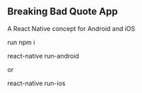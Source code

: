 ## Breaking Bad Quote App

A React Native concept for Android and iOS

run npm i

react-native run-android

or

react-native run-ios
